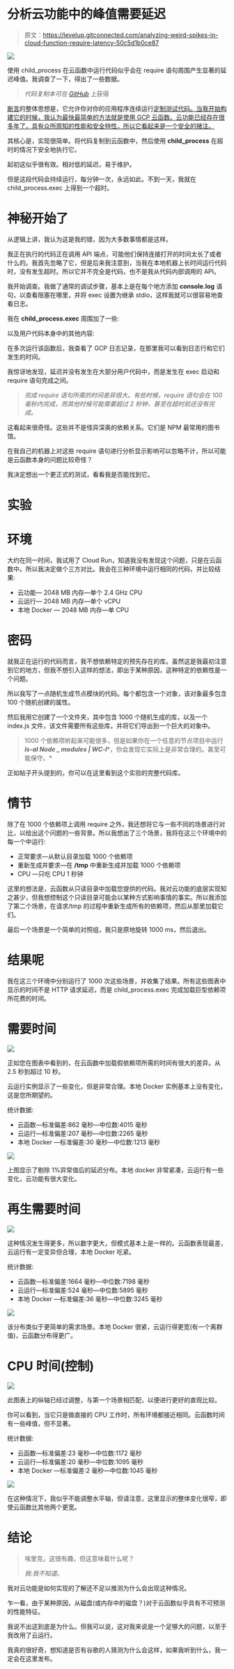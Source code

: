 # 分析云功能中的峰值需要延迟

> 原文：<https://levelup.gitconnected.com/analyzing-weird-spikes-in-cloud-function-require-latency-50c5d1b0ce87>

![](img/4e3c048a4f0c32ec42b68478eeb3ad75.png)

使用 child_process 在云函数中运行代码似乎会在 require 语句周围产生显著的延迟峰值。我调查了一下，得出了一些数据。

> *代码复制本可在* [*GitHub*](https://github.com/ehacke/cloud-function-latency-spikes) 上获得

[断言](https://asserted.io)的整体思想是，它允许你对你的应用程序连续运行[定制测试代码。当我开始构建它的时候，我认为最快最简单的方法就是使用 GCP 云函数。云功能已经存在很多年了，具有众所周知的性能和安全特性，所以它看起来是一个安全的赌注。](https://asserted.io/features/uptime-as-code)

其核心是，实现很简单。将代码复制到云函数中，然后使用 **child_process** 在超时的情况下安全地执行它。

起初这似乎很有效。相对低的延迟，易于维护。

但是这段代码会持续运行，每分钟一次，永远如此。不到一天，我就在 child_process.exec 上得到一个超时。

# 神秘开始了

从逻辑上讲，我认为这是我的错，因为大多数事情都是这样。

我正在执行的代码正在调用 API 端点，可能他们保持连接打开的时间太长了或者什么的。我首先忽略了它，但是后来我注意到，当我在本地机器上长时间运行代码时，没有发生超时。所以它并不完全是代码，也不是我从代码内部调用的 API。

我开始调查。我做了通常的调试步骤，基本上是在每个地方添加 **console.log** 语句，以查看阻塞在哪里，并将 exec 设置为继承 stdio，这样我就可以很容易地查看日志。

我在 **child_process.exec** 周围加了一些:

以及用户代码本身中的其他内容:

在多次运行该函数后，我查看了 GCP 日志记录，在那里我可以看到日志行和它们发生的时间。

我惊讶地发现，延迟并没有发生在大部分用户代码中，而是发生在 exec 启动和 require 语句完成之间。

> *完成 require 语句所需的时间差异很大。有些时候，require 语句会在 100 毫秒内完成，而其他时候可能需要超过 2 秒钟，甚至在超时前还没有完成。*

这看起来很奇怪。这些并不是怪异深奥的依赖关系。它们是 NPM 最常用的图书馆。

在我自己的机器上对这些 require 语句进行分析显示影响可以忽略不计，所以可能是云函数本身的问题比较奇怪？

我决定想出一个更正式的测试，看看我是否能找到它。

# 实验

# 环境

大约在同一时间，我试用了 Cloud Run，知道我没有发现这个问题，只是在云函数中。所以我决定做个三方对比。我会在三种环境中运行相同的代码，并比较结果:

*   云功能— 2048 MB 内存—单个 2.4 GHz CPU
*   云运行— 2048 MB 内存—单个 vCPU
*   本地 Docker — 2048 MB 内存—单 CPU

# 密码

就我正在运行的代码而言，我不想依赖特定的预先存在的库。虽然这是我最初注意到它的地方，但我不想引入这样的想法，即出于某种原因，这种特定的依赖性是一个问题。

所以我写了一点随机生成节点模块的代码。每个都包含一个对象，该对象最多包含 100 个随机创建的属性。

然后我用它创建了一个文件夹，其中包含 1000 个随机生成的库，以及一个 index.js 文件，该文件需要所有这些库，并将它们导出到一个巨大的对象中。

> 1000 个依赖项听起来可能很多，但是如果你在一个任意的节点项目中运行***ls-al Node _ modules | WC-l****，你会发现它实际上是非常合理的。甚至可能保守。*

正如帖子开头提到的，你可以在这里看到这个实验的完整代码库。

# 情节

除了在 1000 个依赖项上调用 require 之外，我还想将它与一些不同的场景进行对比，以给出这个问题的一些背景。所以我想出了三个场景，我将在这三个环境中的每一个中运行:

*   正常要求—从默认目录加载 1000 个依赖项
*   重新生成并要求—在 **/tmp** 中重新生成并加载 1000 个依赖项
*   CPU —只吃 CPU 1 秒钟

这里的想法是，云函数从只读目录中加载您提供的代码。我对云功能的底层实现知之甚少，但我想控制这个只读目录可能会以某种方式影响事情的事实。所以我添加了第二个场景，在请求/tmp 的过程中重新生成所有的依赖项，然后从那里加载它们。

最后一个场景是一个简单的对照组，我只是原地旋转 1000 ms，然后退出。

# 结果呢

我在这三个环境中分别运行了 1000 次这些场景，并收集了结果。所有这些图表中显示的时间不是 HTTP 请求延迟，而是 child_process.exec 完成加载巨型依赖项所花费的时间。

# 需要时间

![](img/249675474eaa80b641b5f940cdb491b3.png)

正如您在图表中看到的，在云函数中加载假依赖项所需的时间有很大的差异。从 2.5 秒到超过 10 秒。

云运行实例显示了一些变化，但是非常合理。本地 Docker 实例基本上没有变化，这是您所期望的。

统计数据:

*   云函数—标准偏差:862 毫秒—中位数:4015 毫秒
*   云运行—标准偏差:207 毫秒—中位数:2265 毫秒
*   本地 Docker —标准偏差:30 毫秒—中位数:1213 毫秒

![](img/a55796635b3d4d3b8b7cbd26e27a98a6.png)

上图显示了剔除 1%异常值后的延迟分布。本地 docker 非常紧凑，云运行有一些变化，云功能有很大变化。

# 再生需要时间

![](img/b5efb8771a3fdb78abc9de0cb5a8c0fa.png)

这种情况发生得更多，所以数字更大，但模式基本上是一样的。云函数表现最差，云运行有一定变异但合理，本地 Docker 吃紧。

统计数据:

*   云函数—标准偏差:1664 毫秒—中位数:7198 毫秒
*   云运行—标准偏差:524 毫秒—中位数:5895 毫秒
*   本地 Docker —标准偏差:36 毫秒—中位数:3245 毫秒

![](img/f81e204ec301b53dfe72b159a06875a2.png)

该分布类似于更简单的需求场景。本地 Docker 很紧，云运行得更宽(有一个离群值)，云函数分布得更广。

# CPU 时间(控制)

![](img/249980936974918f58f9eb63587a23ce.png)

此图表上的纵轴已经过调整，与第一个场景相匹配，以便进行更好的直观比较。

你可以看到，当它只是做直接的 CPU 工作时，所有环境都接近相同。云函数时间有一些峰值，但不显著。

统计数据:

*   云函数—标准偏差:23 毫秒—中位数:1172 毫秒
*   云运行—标准偏差:20 毫秒—中位数:1095 毫秒
*   本地 Docker —标准偏差:2 毫秒—中位数:1045 毫秒

![](img/65196b472f052a23e83420c467b8de6f.png)

在这种情况下，我似乎不能调整水平轴，但请注意，这里显示的整体变化很窄，即使云函数比其他两个更宽。

# 结论

> 埃里克，这很有趣，但这意味着什么呢？
> 
> *我:我不知道。*

我对云功能是如何实现的了解还不足以推测为什么会出现这种情况。

乍一看，由于某种原因，从磁盘(或内存中的磁盘？)对于云函数似乎具有不可预测的性能特征。

我说不出这到底是为什么。但我可以说，这对我来说是一个足够大的问题，以至于我改用了云运行。

我真的很好奇，想知道是否有谷歌的人猜测为什么会这样，如果我听到什么，我一定会在这里发布。